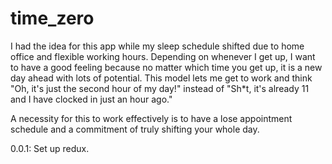 # time_zero

I had the idea for this app while my sleep schedule shifted due to home office and flexible working hours. 
Depending on whenever I get up, I want to have a good feeling because no matter which time you get up, it is a new day ahead with lots of potential. 
This model lets me get to work and think "Oh, it's just the second hour of my day!" instead of "Sh*t, it's already 11 and I have clocked in just an hour ago."

A necessity for this to work effectively is to have a lose appointment schedule and a commitment of truly shifting your whole day. 

0.0.1: Set up redux.
